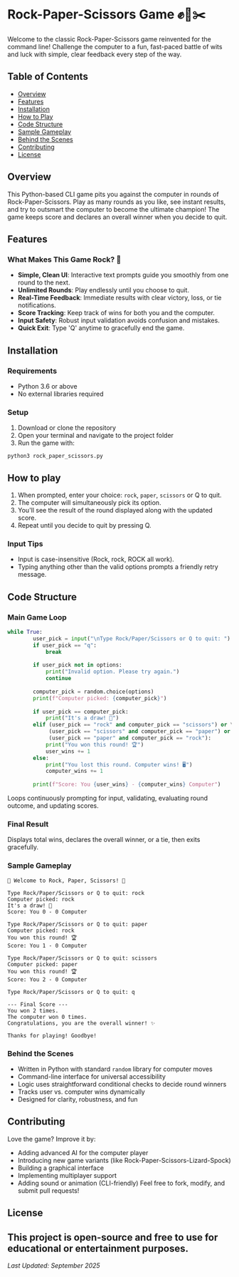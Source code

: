 # Rock-Paper-Scissors Game ✊📄✂️

Welcome to the classic Rock-Paper-Scissors game reinvented for the command line! Challenge the computer to a fun, fast-paced battle of wits and luck with simple, clear feedback every step of the way.

## Table of Contents
- [Overview](#overview)
- [Features](#features)
- [Installation](#installation)
- [How to Play](#How-to-Play)
- [Code Structure](#code-structure)
- [Sample Gameplay](#sample-gameplay)
- [Behind the Scenes](#behind-the-scenes)
- [Contributing](#contributing)
- [License](#license)

## Overview

This Python-based CLI game pits you against the computer in rounds of Rock-Paper-Scissors. Play as many rounds as you like, see instant results, and try to outsmart the computer to become the ultimate champion! The game keeps score and declares an overall winner when you decide to quit.

## Features

### What Makes This Game Rock? 🎸
- **Simple, Clean UI**: Interactive text prompts guide you smoothly from one round to the next.
- **Unlimited Rounds**: Play endlessly until you choose to quit.
- **Real-Time Feedback**: Immediate results with clear victory, loss, or tie notifications.
- **Score Tracking**: Keep track of wins for both you and the computer.
- **Input Safety**: Robust input validation avoids confusion and mistakes.
- **Quick Exit**: Type 'Q' anytime to gracefully end the game.

## Installation

### Requirements
- Python 3.6 or above
- No external libraries required

### Setup
1. Download or clone the repository
2. Open your terminal and navigate to the project folder
3. Run the game with:
```text
python3 rock_paper_scissors.py
```

## How to play
1. When prompted, enter your choice: `rock`, `paper`, `scissors` or Q to quit.
2. The computer will simultaneously pick its option.
3. You'll see the result of the round displayed along with the updated score.
4. Repeat until you decide to quit by pressing Q.

### Input Tips
- Input is case-insensitive (Rock, rock, ROCK all work).
- Typing anything other than the valid options prompts a friendly retry message.

## Code Structure

### Main Game Loop
```python
while True:
        user_pick = input("\nType Rock/Paper/Scissors or Q to quit: ").lower()
        if user_pick == "q":
            break
        
        if user_pick not in options:
            print("Invalid option. Please try again.")
            continue
        
        computer_pick = random.choice(options)
        print(f"Computer picked: {computer_pick}")
        
        if user_pick == computer_pick:
            print("It's a draw! 🤝")
        elif (user_pick == "rock" and computer_pick == "scissors") or \
             (user_pick == "scissors" and computer_pick == "paper") or \
             (user_pick == "paper" and computer_pick == "rock"):
            print("You won this round! 🏆")
            user_wins += 1
        else:
            print("You lost this round. Computer wins! 🖥️")
            computer_wins += 1
            
        print(f"Score: You {user_wins} - {computer_wins} Computer")
```
Loops continuously prompting for input, validating, evaluating round outcome, and updating scores.

### Final Result
Displays total wins, declares the overall winner, or a tie, then exits gracefully.

### Sample Gameplay
```output
🎉 Welcome to Rock, Paper, Scissors! 🎉

Type Rock/Paper/Scissors or Q to quit: rock
Computer picked: rock
It's a draw! 🤝
Score: You 0 - 0 Computer

Type Rock/Paper/Scissors or Q to quit: paper
Computer picked: rock
You won this round! 🏆
Score: You 1 - 0 Computer

Type Rock/Paper/Scissors or Q to quit: scissors
Computer picked: paper
You won this round! 🏆
Score: You 2 - 0 Computer

Type Rock/Paper/Scissors or Q to quit: q

--- Final Score ---
You won 2 times.
The computer won 0 times.
Congratulations, you are the overall winner! ✨

Thanks for playing! Goodbye!
```

### Behind the Scenes
- Written in Python with standard `random` library for computer moves
- Command-line interface for universal accessibility
- Logic uses straightforward conditional checks to decide round winners
- Tracks user vs. computer wins dynamically
- Designed for clarity, robustness, and fun

## Contributing
Love the game? Improve it by:
- Adding advanced AI for the computer player
- Introducing new game variants (like Rock-Paper-Scissors-Lizard-Spock)
- Building a graphical interface
- Implementing multiplayer support
- Adding sound or animation (CLI-friendly)
Feel free to fork, modify, and submit pull requests!

## License

This project is open-source and free to use for educational or entertainment purposes.
---

*Last Updated: September 2025*
